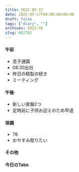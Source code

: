 ```yaml
---
title: 2022-05-17
date: 2022-05-17T00:00:00+09:00
draft: false
tags: ["diary", ""]
archives: 2022-05
slug: 662762
---
```

#### 午前
- 息子通園
- 08:30出社
- 昨日の精製の続き
- ミーティング
#### 午後
- 新しい実験2つ
- 定時前に子供お迎えのため早退
#### 体調
- 78
- おやすみ取りたい
#### その他
#### 今日のTabs